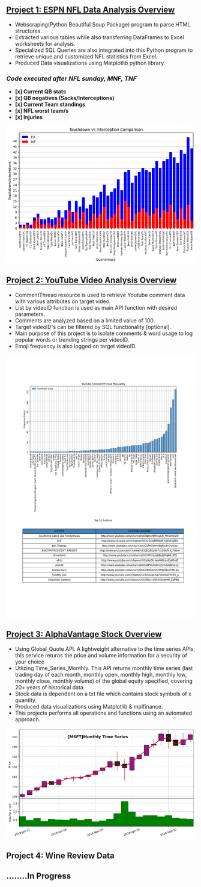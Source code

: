 
## [Project 1: ESPN NFL Data Analysis Overview](https://github.com/Adan-Macias/espn_nfl_stats)
- Webscraping(Python Beautiful Soup Package) program to parse HTML structures.
- Extracted various tables while also transferring DataFrames to Excel worksheets for analysis. 
- Specialized SQL Queries are also integrated into this Python program to retrieve unique and customized NFL statistics from Excel.
- Produced Data visualizations using Matplotlib python library.

### *Code executed after NFL sunday, MNF, TNF*

  - **[x] Current QB stats**
  - **[x] QB negatives (Sacks/Interceptions)**
  - **[x] Current Team standings**
  - **[x] NFL worst team/s**
  - **[x] Injuries**
 
![](https://raw.githubusercontent.com/Adan-Macias/Adan_Portfolio/main/Images/TD-INT.png)


## [Project 2: YouTube Video Analysis Overview](https://github.com/Adan-Macias/Youtube_Project)
- CommentThread resource is used to retrieve Youtube comment data with various attributes on target video.
- List by videoID function is used as main API function with desired parameters.
- Comments are analyzed based on a limited value of 100.
- Target videoID's can be filtered by SQL functionality [optional].
- Main purpose of this project is to isolate comments & word usage to log popular words or trending strings per videoID.
- Emoji frequency is also logged on target videoID.

![](https://raw.githubusercontent.com/Adan-Macias/Adan_Portfolio/main/Images/popularity_100.png)

## [Project 3: AlphaVantage Stock Overview](https://github.com/Adan-Macias/Stock_Project)
- Using Global_Quote API. A lightweight alternative to the time series APIs, this service returns the price and volume information for a security of your choice
- Utlizing Time_Series_Monthly. This API returns monthly time series (last trading day of each month, monthly open, monthly high, monthly low, monthly close, monthly volume) of the global equity specified, covering 20+ years of historical data. 
- Stock data is dependent on a txt file which contains stock symbols of x quantity.
- Produced data visualizations using Matplotlib & mplfinance.
- This projects performs all operations and functions using an automated approach.

![](https://raw.githubusercontent.com/Adan-Macias/Adan_Portfolio/main/Images/MSFT.png)

## Project 4: Wine Review Data
## 

## **........In Progress**
